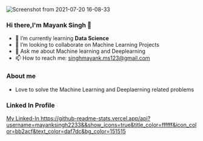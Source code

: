 ![Screenshot from 2021-07-20 16-08-33](https://user-images.githubusercontent.com/85062204/126854851-43a54690-c512-406e-b527-ccbcb985b757.png)
### Hi there,I'm Mayank Singh 👋



- 🌱 I’m currently learning **Data Science**
- 👯 I’m looking to collaborate on Machine Learning Projects
- 💬 Ask me about Machine learning and Deeplearning 
- 📫 How to reach me: singhmayank.ms123@gmail.com

### About me 
- Love to solve the Machine Learning and Deeplaerning related problems

### Linked In Profile 
[My Linked-In ](https://www.linkedin.com/in/mayank-singh-859574215?lipi=urn%3Ali%3Apage%3Ad_flagship3_profile_view_base_contact_details%3BueYV2dGwSn2eKQlotbp0Vg%3D%3D)
https://github-readme-stats.vercel.app/api?username=mayanksingh2233&&show_icons=true&title_color=ffffff&icon_color=bb2acf&text_color=daf7dc&bg_color=151515
